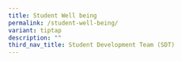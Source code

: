 ```yaml
---
title: Student Well being
permalink: /student-well-being/
variant: tiptap
description: ""
third_nav_title: Student Development Team (SDT)
---
```

